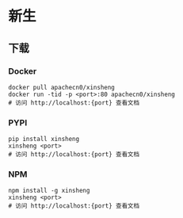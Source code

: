 # 新生

## 下载

### Docker

```
docker pull apachecn0/xinsheng
docker run -tid -p <port>:80 apachecn0/xinsheng
# 访问 http://localhost:{port} 查看文档
```

### PYPI

```
pip install xinsheng
xinsheng <port>
# 访问 http://localhost:{port} 查看文档
```

### NPM

```
npm install -g xinsheng
xinsheng <port>
# 访问 http://localhost:{port} 查看文档
```